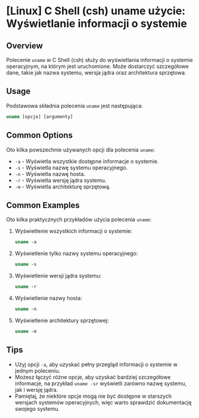# [Linux] C Shell (csh) uname użycie: Wyświetlanie informacji o systemie

## Overview
Polecenie `uname` w C Shell (csh) służy do wyświetlania informacji o systemie operacyjnym, na którym jest uruchomione. Może dostarczyć szczegółowe dane, takie jak nazwa systemu, wersja jądra oraz architektura sprzętowa.

## Usage
Podstawowa składnia polecenia `uname` jest następująca:

```csh
uname [opcje] [argumenty]
```

## Common Options
Oto kilka powszechnie używanych opcji dla polecenia `uname`:

- `-a` - Wyświetla wszystkie dostępne informacje o systemie.
- `-s` - Wyświetla nazwę systemu operacyjnego.
- `-n` - Wyświetla nazwę hosta.
- `-r` - Wyświetla wersję jądra systemu.
- `-m` - Wyświetla architekturę sprzętową.

## Common Examples
Oto kilka praktycznych przykładów użycia polecenia `uname`:

1. Wyświetlenie wszystkich informacji o systemie:
   ```csh
   uname -a
   ```

2. Wyświetlenie tylko nazwy systemu operacyjnego:
   ```csh
   uname -s
   ```

3. Wyświetlenie wersji jądra systemu:
   ```csh
   uname -r
   ```

4. Wyświetlenie nazwy hosta:
   ```csh
   uname -n
   ```

5. Wyświetlenie architektury sprzętowej:
   ```csh
   uname -m
   ```

## Tips
- Użyj opcji `-a`, aby uzyskać pełny przegląd informacji o systemie w jednym poleceniu.
- Możesz łączyć różne opcje, aby uzyskać bardziej szczegółowe informacje, na przykład `uname -sr` wyświetli zarówno nazwę systemu, jak i wersję jądra.
- Pamiętaj, że niektóre opcje mogą nie być dostępne w starszych wersjach systemów operacyjnych, więc warto sprawdzić dokumentację swojego systemu.